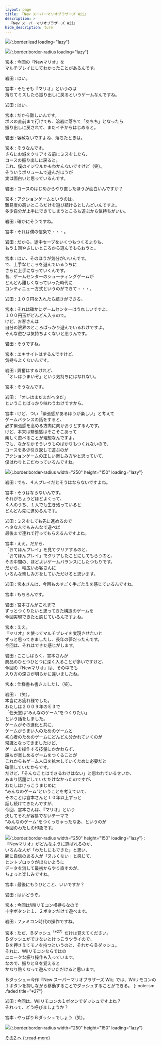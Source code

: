 ```yaml
---
layout: page
title: 『New スーパーマリオブラザーズ Wii』
description: >
  『New スーパーマリオブラザーズ Wii』
hide_description: ture
---
```


![](/interviews/jp/wii/smnj/vol1/img/mainvisual9.jpg){:.border.lead loading="lazy"}

![](/interviews/jp/wii/smnj/vol1/img/img_h2.gif){:.border.border-radius loading="lazy"}

宮本
: 今回の『Newマリオ』を<br>マルチプレイにしてわかったことがあるんです。

岩田
: はい。

宮本
: そもそも『マリオ』というのは<br>落ちてミスしたら振り出しに戻るというゲームなんですね。

岩田
: はい。

宮本
: だから難しいんです。<br>ボスの直前まで行けても、溶岩に落ちて「あちち」となったら<br>振り出しに戻されて、またイチからはじめると。

岩田
: 容赦ないですよね、落ちたときは。

宮本
: そうなんです。<br>さらにお城をクリアする前にミスをしたら、<br>コースの振り出しに戻ると。<br>これ、僕のイジワルかもわかんないですけど（笑）。<br>そういうボリュームで遊んだほうが<br>実は面白いと思っているんです。

岩田
: コースのはじめからやり直したほうが面白いんですか？

宮本
: アクションゲームというのは、<br>難易度の高いところだけを遊び続けるとしんどいんですよ。<br>多少自分が上手にできてしまうところも遊ぶから気持ちがいい。

岩田
: 確かにそうですね。

宮本
: それは僕の信条で・・・。

岩田
: だから、途中セーブをいくつもつくるよりも、<br>もう１回やさしいところから遊んでもらおうと。

宮本
: はい、そのほうが気分がいいんです。<br>で、上手なところを遊んでいるうちに<br>さらに上手になっていくんです。<br>昔、ゲームセンターのシューティングゲームが<br>どんどん難しくなっていった時代に<br>コンティニュー方式というのができて・・・。

岩田
: １００円を入れたら続きができる。

宮本
: それは確かにゲームセンターはうれしいですよ、<br>１００円玉がどんどん入るので。<br>けど、お客さんは<br>自分の限界のところばっかり遊んでいるわけですよ。<br>そんな遊びは気持ちよくないと思うんです。

岩田
: そうですね。

宮本
: エキサイトはするんですけど、<br>気持ちよくないんです。

岩田
: 興奮はするけれど、<br>「オレはうまいぞ」という気持ちにはなれない。

宮本
: そうなんです。

岩田
: 「オレはまだまだヘタだ」<br>ということばっかり味わうわけですから。

宮本
: けど、つい「緊張感があるほうが楽しい」と考えて<br>ゲームバランスの話をすると、<br>必ず緊張感を高める方向に向かおうとするんです。<br>けど、本来は緊張感はそこそこあって<br>楽しく遊べることが理想なんですよ。<br>でも、なかなかそういうものばかりもつくれないので、<br>コースを多少引き返して遊ぶのが<br>アクションゲームの正しい楽しみ方やと思っていて、<br>僕はわりとこだわっているんですね。

![](/interviews/jp/wii/smnj/vol1/img/photo19.jpg){:.border.border-radius width="250" height="150" loading="lazy"}

岩田
: でも、４人プレイだとそうはならないですよね。

宮本
: そうはならないんです。<br>それがちょうどほどよくって、<br>４人のうち、１人でも生き残っていると<br>どんどん先に進めるんです。

岩田
: ミスをしても先に進めるので<br>ヘタな人でもみんなで遊べば<br>最後まで連れて行ってもらえるんですよね。

宮本
: ええ。だから、<br>「おてほんプレイ」を見てクリアするのと、<br>「おてほんプレイ」でクリアしたことにしてもらうのと、<br>その中間の、ほどよいゲームバランスにしたつもりです。<br>だから、幅広いお客さんに<br>いろんな楽しみ方をしていただけると思います。

岩田
: 宮本さんは、今回ものすごく手ごたえを感じているんですね。

宮本
: もちろんです。

岩田
: 宮本さんがこれまで<br>ずっとつくりたいと思ってきた構造のゲームを<br>今回実現できたと感じているんですよね。

宮本
: ええ。<br>『マリオ』を使ってマルチプレイを実現させたいと<br>ずっと思ってきましたし、長年の夢だったんです。<br>今回は、それはできた感じがします。

岩田
: ここしばらく、宮本さんが<br>商品のひとつひとつに深く入ることが多いですけど、<br>今回の『Newマリオ』は、その中でも<br>入り方の深さが明らかに違いましたね。

宮本
: 仕様書も書きましたし（笑）。

岩田
: （笑）。<br>本当にお疲れ様でした。<br>わたしは２００９年のＥ３で<br>「任天堂は“みんなのゲーム”をつくりたい」<br>という話をしました。<br>ゲームがその進化と共に、<br>ゲームがうまい人のためのゲームと<br>初心者のためのゲームにどんどん分かれていくのが<br>常識となってきましたけど、<br>ゲームを操作する技量にかかわらず、<br>誰もが楽しめるゲームをつくることが<br>これからもゲーム人口を拡大していくために必要だと<br>確信していたからです。<br>だけど、「そんなことはできるわけはない」と思われているせいか、<br>あまり話題にしていただけなかったのですが、<br>わたしはけっこうまじめに<br>“みんなのゲーム”ということを考えていて、<br>そのことは宮本さんと１０年以上ずっと<br>話し続けてきたんですが、<br>今回、宮本さんは、『マリオ』という<br>決してそれが容易でないテーマで<br>“みんなのゲーム”をつくっちゃったなあ、というのが<br>今回のわたしの印象です。

![](/interviews/jp/wii/smnj/vol1/img/photo20.jpg){:.border.border-radius width="250" height="150" loading="lazy"}
: 『Newマリオ』がどんなふうに遊ばれるのか、<br>いろんな人が「わたしにもできた」と思い、<br>腕に自信のある人が「ヌルくない」と感じて、<br>ヒントブロックが出ないように<br>データを消して最初からやり直すのが、<br>ちょっと楽しみですね。

宮本
: 最後にもうひとこと、いいですか？

岩田
: はいどうぞ。

宮本
: 今回はWiiリモコン横持ちなので<br>十字ボタンと１、２ボタンだけで遊べます。

岩田
: ファミコン時代の操作ですね。

宮本
: ただ、Ｂダッシュ<sup>（※27）</sup>だけは覚えてください。<br>Ｂダッシュができないとけっこうツライので。<br>Ｂを押さえてモノを持つというのと、それからＢダッシュ。<br>それに、Wiiリモコンならではの<br>ユニークな振り操作も入っています。<br>なので、振りとＢを覚えると<br>かなり熱くなって遊んでいただけると思います。

Ｂダッシュ＝今作『New スーパーマリオブラザーズ Wii』では、Wiiリモコンの１ボタンを押しながら移動することでダッシュすることができる。
{:.note-sm .faded title="※27"}

岩田
: 今回は、Wiiリモコンの１ボタンでダッシュですよね？　<br>それって、どう呼びましょうか？

宮本
: やっぱりＢダッシュでしょう（笑）。

![](/interviews/jp/wii/smnj/vol1/img/photo21.jpg){:.border.border-radius width="250" height="150" loading="lazy"}

[その2 へ](../vol2/1.md)
{:.read-more}

